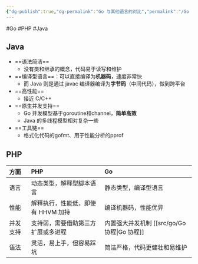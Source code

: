 ```yaml
---
{"dg-publish":true,"dg-permalink":"Go 与其他语言的对比","permalink":"/Go 与其他语言的对比/","tags":["Go","PHP","Java"]}
---
```



#Go #PHP #Java

## Java

- ==语法简洁==
	- 没有类和继承的概念，代码易于读写和维护
- ==编译型语言==：可以直接编译为**机器码**，速度非常快
	- 而 Java 则是通过 javac 编译器编译为**字节码**（中间代码），做到跨平台
- ==高性能==
	- 接近 C/C++
- ==原生并发支持==
	- Go 并发模型基于goroutine和channel，**简单高效**
	- Java 的多线程模型相对复杂一些
- ==工具链==
	- 格式化代码的gofmt、用于性能分析的pprof

## PHP

| 方面     | PHP                                | Go                           |
|:-------- |:---------------------------------- |:---------------------------- |
| 语言     | 动态类型，解释型脚本语言           | 静态类型，编译型语言         |
| 性能     | 解释执行，性能低，即使有 HHVM 加持 | 编译机器码，性能优异         |
| 并发支持 | 支持弱，需要借助第三方扩展或多进程 | 内置强大并发机制 [[src/go/Go 协程\|Go 协程]] |
| 语法     | 灵活，易上手，但容易踩坑           | 简洁严格，代码更健壮和易维护 |
